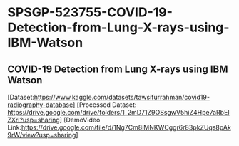 # SPSGP-523755-COVID-19-Detection-from-Lung-X-rays-using-IBM-Watson

## COVID-19 Detection from Lung X-rays using IBM Watson

[Dataset:https://www.kaggle.com/datasets/tawsifurrahman/covid19-radiography-database]
[Processed Dataset: https://drive.google.com/drive/folders/1_2mD71Z9OSsgwV5hiZ4Hpe7aRbEIZXri?usp=sharing]
[DemoVideo Link:https://drive.google.com/file/d/1Ng7Cm8iMNKWCggr6r83pkZUqs8pAk9rW/view?usp=sharing]